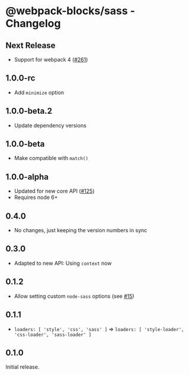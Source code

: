 # @webpack-blocks/sass - Changelog

## Next Release

- Support for webpack 4 ([#261](https://github.com/andywer/webpack-blocks/pull/261))

## 1.0.0-rc

- Add `minimize` option

## 1.0.0-beta.2

- Update dependency versions

## 1.0.0-beta

- Make compatible with `match()`

## 1.0.0-alpha

- Updated for new core API ([#125](https://github.com/andywer/webpack-blocks/issues/125))
- Requires node 6+

## 0.4.0

- No changes, just keeping the version numbers in sync

## 0.3.0

- Adapted to new API: Using `context` now

## 0.1.2

- Allow setting custom `node-sass` options (see
  [#15](https://github.com/andywer/webpack-blocks/issues/15))

## 0.1.1

- `loaders: [ 'style', 'css', 'sass' ]` =>
  `loaders: [ 'style-loader', 'css-loader', 'sass-loader' ]`

## 0.1.0

Initial release.
